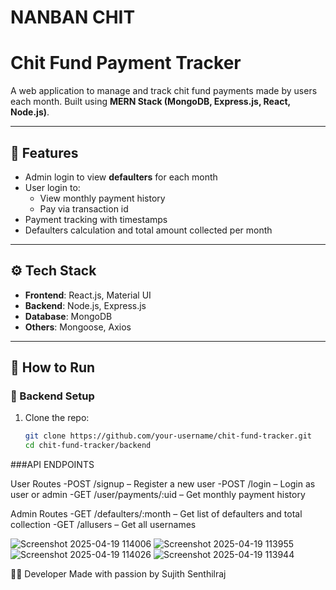 
 # NANBAN CHIT

#  Chit Fund Payment Tracker

A web application to manage and track chit fund payments made by users each month. Built using **MERN Stack (MongoDB, Express.js, React, Node.js)**.

---

## 📌 Features

- Admin login to view **defaulters** for each month
- User login to:
  - View monthly payment history
  - Pay via transaction id 
- Payment tracking with timestamps
- Defaulters calculation and total amount collected per month

---

## ⚙️ Tech Stack

- **Frontend**: React.js, Material UI
- **Backend**: Node.js, Express.js
- **Database**: MongoDB
- **Others**: Mongoose, Axios

---

## 🚀 How to Run

### 🔧 Backend Setup

1. Clone the repo:
   ```bash
   git clone https://github.com/your-username/chit-fund-tracker.git
   cd chit-fund-tracker/backend


###API ENDPOINTS

User Routes
 -POST /signup – Register a new user
 -POST /login – Login as user or admin
 -GET /user/payments/:uid – Get monthly payment history

Admin Routes
 -GET /defaulters/:month – Get list of defaulters and total collection
 -GET /allusers – Get all usernames




![Screenshot 2025-04-19 114006](https://github.com/user-attachments/assets/3a35ec29-dbf9-4254-9d47-738cf46f224a)
![Screenshot 2025-04-19 113955](https://github.com/user-attachments/assets/56488869-b57f-4a38-a0bd-6028824e1344)
![Screenshot 2025-04-19 114026](https://github.com/user-attachments/assets/2135bb73-a16c-481c-8588-7e2befde7d3f)
![Screenshot 2025-04-19 113944](https://github.com/user-attachments/assets/4a2b5040-9dbe-4368-8a5f-1abe3a243b39)



👨‍💻 Developer
Made with passion by Sujith Senthilraj



